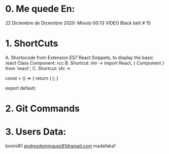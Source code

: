 # 0. Me quede En:

22 Diciembre de Diciembre 2020: 
Minuto 00:13 VIDEO Black belt # 15


# 1. ShortCuts

A. Shortocode from Extension ES7 React Snippets, to display the basic react Class Component: rcc
B. Shortcut: imr  -> import React, { Component } from 'react'; 
C. Shortcut: sfc ->

const  = () => {
    return (  );
}
 
export default;


# 2. Git Commands


# 3. Users Data:

bonini81
andresdominguez81@gmail.com
madafaka1

